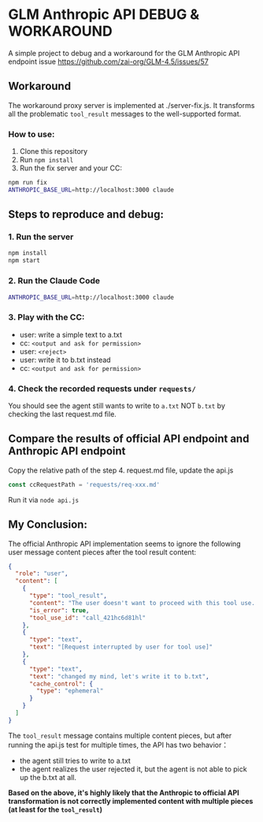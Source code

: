 # GLM Anthropic API DEBUG & WORKAROUND

A simple project to debug and a workaround for the GLM Anthropic API endpoint issue https://github.com/zai-org/GLM-4.5/issues/57

## Workaround

The workaround proxy server is implemented at ./server-fix.js.
It transforms all the problematic `tool_result` messages to the well-supported format.

### How to use:

1. Clone this repository
2. Run `npm install`
3. Run the fix server and your CC:
```sh
npm run fix
ANTHROPIC_BASE_URL=http://localhost:3000 claude
```

## Steps to reproduce and debug:

### 1. Run the server

```sh
npm install
npm start
```

### 2. Run the Claude Code

```sh
ANTHROPIC_BASE_URL=http://localhost:3000 claude
```

### 3. Play with the CC:

- user: write a simple text to a.txt
- cc: `<output and ask for permission>`
- user: `<reject>`
- user: write it to b.txt instead
- cc: `<output and ask for permission>`

### 4. Check the recorded requests under `requests/`

You should see the agent still wants to write to `a.txt` NOT `b.txt` by checking the last request.md file.

## Compare the results of official API endpoint and Anthropic API endpoint

Copy the relative path of the step 4. request.md file, update the api.js

```js
const ccRequestPath = 'requests/req-xxx.md'
```

Run it via `node api.js`

## My Conclusion:

The official Anthropic API implementation seems to ignore the following user message content pieces after the tool result content:

```json
{
  "role": "user",
  "content": [
    {
      "type": "tool_result",
      "content": "The user doesn't want to proceed with this tool use. The tool use was rejected (eg. if it was a file edit, the new_string was NOT written to the file). STOP what you are doing and wait for the user to tell you how to proceed.",
      "is_error": true,
      "tool_use_id": "call_421hc6d81hl"
    },
    {
      "type": "text",
      "text": "[Request interrupted by user for tool use]"
    },
    {
      "type": "text",
      "text": "changed my mind, let's write it to b.txt",
      "cache_control": {
        "type": "ephemeral"
      }
    }
  ]
}
```

The `tool_result` message contains multiple content pieces, but after running the api.js test for multiple times, the API has two behavior：
- the agent still tries to write to a.txt
- the agent realizes the user rejected it, but the agent is not able to pick up the b.txt at all.

**Based on the above, it's highly likely that the Anthropic to official API transformation is not correctly implemented content with multiple pieces (at least for the `tool_result`)**
